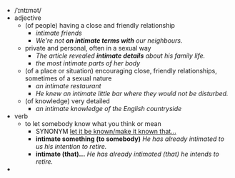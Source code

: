 - /ˈɪntɪmət/
- adjective
	- (of people) having a close and friendly relationship
		- *intimate friends*
		- *We're not ***on intimate terms with*** our neighbours.*
	- private and personal, often in a sexual way
		- *The article revealed ***intimate details*** about his family life.*
		- *the most intimate parts of her body*
	- (of a place or situation) encouraging close, friendly relationships, sometimes of a sexual nature
		- *an intimate restaurant*
		- *He knew an intimate little bar where they would not be disturbed.*
	- (of knowledge) very detailed
		- *an intimate knowledge of the English countryside*
- verb
	- to let somebody know what you think or mean
		- SYNONYM [let it be known/make it known that…](https://www.oxfordlearnersdictionaries.com/definition/english/know_1#know_idmg_20)
		- **intimate something (to somebody)** *He has already intimated to us his intention to retire.*
		- **intimate (that)…** *He has already intimated (that) he intends to retire.*
-